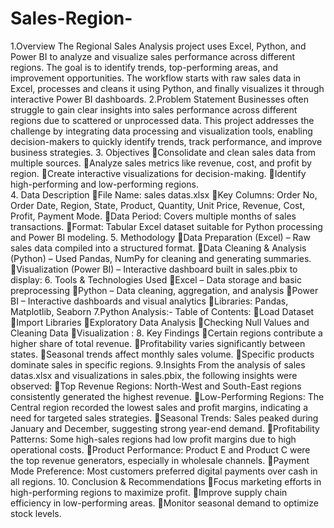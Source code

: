 # Sales-Region-
1.Overview
The Regional Sales Analysis project uses Excel, Python, and Power BI to analyze and visualize sales performance across different regions. The goal is to identify trends, top-performing areas, and improvement opportunities. The workflow starts with raw sales data in Excel, processes and cleans it using Python, and finally visualizes it through interactive Power BI dashboards.
2.Problem Statement
Businesses often struggle to gain clear insights into sales performance across different regions due to scattered or unprocessed data. This project addresses the challenge by integrating data processing and visualization tools, enabling decision-makers to quickly identify trends, track performance, and improve business strategies.
3. Objectives
Consolidate and clean sales data from multiple sources.
Analyze sales metrics like revenue, cost, and profit by region.
Create interactive visualizations for decision-making.
Identify high-performing and low-performing regions.  
4. Data Description
File Name: sales datas.xlsx
Key Columns: Order No, Order Date, Region, State, Product, Quantity, Unit Price, Revenue, Cost, Profit, Payment Mode.
Data Period: Covers multiple months of sales transactions.
Format: Tabular Excel dataset suitable for Python processing and Power BI modeling.
5. Methodology
Data Preparation (Excel) – Raw sales data compiled into a structured format.
Data Cleaning & Analysis (Python) – Used Pandas, NumPy for cleaning and generating summaries.
Visualization (Power BI) – Interactive dashboard built in sales.pbix to display:
 6. Tools & Technologies Used
Excel – Data storage and basic preprocessing
Python – Data cleaning, aggregation, and analysis
Power BI – Interactive dashboards and visual analytics
Libraries: Pandas, Matplotlib, Seaborn
7.Python Analysis:-
Table of Contents:
Load Dataset
Import Libraries
Exploratory Data Analysis
Checking Null Values and Cleaning Data
Visualization :
8. Key Findings
Certain regions contribute a higher share of total revenue.
Profitability varies significantly between states.
Seasonal trends affect monthly sales volume.
Specific products dominate sales in specific regions.
9.Insights
From the analysis of sales datas.xlsx and visualizations in sales.pbix, the following insights were observed:
Top Revenue Regions: North-West and South-East regions consistently generated the highest revenue.
Low-Performing Regions: The Central region recorded the lowest sales and profit margins, indicating a need for targeted sales strategies.
Seasonal Trends: Sales peaked during January and December, suggesting strong year-end demand.
Profitability Patterns: Some high-sales regions had low profit margins due to high operational costs.
Product Performance: Product E and Product C were the top revenue generators, especially in wholesale channels.
Payment Mode Preference: Most customers preferred digital payments over cash in all regions.
10. Conclusion & Recommendations
Focus marketing efforts in high-performing regions to maximize profit.
Improve supply chain efficiency in low-performing areas.
Monitor seasonal demand to optimize stock levels.

